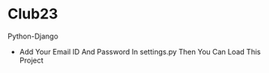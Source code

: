 # Club23
Python-Django

- Add Your Email ID And Password In settings.py Then You Can Load This Project
